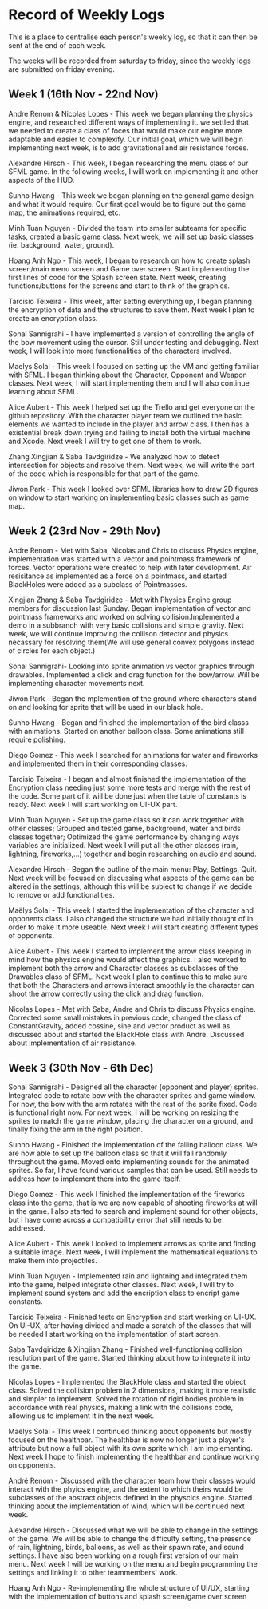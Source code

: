 # Record of Weekly Logs
This is a place to centralise each person's weekly log, so that it can then be sent at the end of each week.

The weeks will be recorded from saturday to friday, since the weekly logs are submitted on friday evening.

## Week 1 (16th Nov - 22nd Nov)

Andre Renom & Nicolas Lopes - This week we began planning the physics engine, and researched different ways of implementing it.
we settled that we needed to create a class of foces that would make our engine more adaptable and easier to complexify.
Our initial goal, which we will begin implementing next week, is to add gravitational and air resistance forces.

Alexandre Hirsch - This week, I began researching the menu class of our SFML game. In the following weeks, I will work on implementing it and other aspects of the HUD.

Sunho Hwang - This week we began planning on the general game design and what it would require. Our first goal would be to figure out the game map, the animations required, etc.

Minh Tuan Nguyen - Divided the team into smaller subteams for specific tasks, created a basic game class. Next week, we will set up basic classes (ie. background, water, ground).

Hoang Anh Ngo - This week, I began to research on how to create splash screen/main menu screen and Game over screen. Start implementing the first lines of code for the Splash screen state. Next week, creating functions/buttons for the screens and start to think of the graphics.

Tarcisio Teixeira - This week, after setting everything up, I began planning the encryption of data and the structures to save them. Next week I plan to create an encryption class.

Sonal Sannigrahi - I have implemented a version of controlling the angle of the bow movement using the cursor. Still under testing and debugging. Next week, I will look into more functionalities of the characters involved.

Maelys Solal - This week I focused on setting up the VM and getting familiar with SFML. I began thinking about the Character, Opponent and Weapon classes. Next week, I will start implementing them and I will also continue learning about SFML. 

Alice Aubert - This week I helped set up the Trello and get everyone on the github repository. With the character player team we outlined the basic elements we wanted to include in the player and arrow class. I then has a existential break down trying and failing to install both the virtual machine and Xcode. Next week I will try to get one of them to work. 

Zhang Xingjian & Saba Tavdgiridze - We analyzed how to detect intersection for objects and resolve them. Next week, we will write the part of the code which is responsible for that part of the game.

Jiwon Park - This week I looked over SFML libraries how to draw 2D figures on window to start working on implementing basic classes such as game map.

## Week 2 (23rd Nov - 29th Nov)

Andre Renom - Met with Saba, Nicolas and Chris to discuss Physics engine, implementation was started with a vector and pointmass framework of forces. Vector operations were created to help with later development. Air resisitance as implemented as a force on a pointmass, and started BlackHoles were added as a subclass of Pointmasses.

Xingjian Zhang & Saba Tavdgiridze - Met with Physics Engine group members for discussion last Sunday. Began implementation of vector and pointmass frameworks and worked on solving collision.Implemented a demo in a subbranch with very basic collisions and simple gravity. Next week, we will continue improving the collison detector and physics necassary for resolving them(We will use general convex polygons instead of circles for each object.)

Sonal Sannigrahi- Looking into sprite animation vs vector graphics through drawables. Implemented a click and drag function for the bow/arrow. Will be implementing character movements next.

Jiwon Park - Began the mplemention of the ground where characters stand on and looking for sprite that will be used in our black hole. 

Sunho Hwang - Began and finished the implementation of the bird classs with animations. Started on another balloon class. Some animations still require polishing.

Diego Gomez - This week I searched for animations for water and fireworks and implemented them in their corresponding classes. 

Tarcisio Teixeira - I began and almost finished the implementation of the Encryption class needing just some more tests and merge with the rest of the code. Some part of it will be done just when the table of constants is ready. Next week I will start working on UI-UX part.

Minh Tuan Nguyen - Set up the game class so it can work together with other classes; Grouped and tested game, background, water and birds classes together; Optimized the game performance by changing ways variables are initialized. Next week I will put all the other classes (rain, lightning, fireworks,...) together and begin researching on audio and sound.

Alexandre Hirsch - Began the outline of the main menu: Play, Settings, Quit. Next week will be focused on discussing what aspects of the game can be altered in the settings, although this will be subject to change if we decide to remove or add functionalities.

Maëlys Solal - This week I started the implementation of the character and opponents class. I also changed the structure we had initially thought of in order to make it more useable. Next week I will start creating different types of opponents.

Alice Aubert - This week I started to implement the arrow class keeping in mind how the physics engine would affect the graphics. I also worked to implement both the arrow and Character classes as subclasses of the Drawables class of SFML. Next week I plan to continue this to make sure that both the Characters and arrows interact smoothly ie the character can shoot the arrow correctly using the click and drag function. 

Nicolas Lopes - Met with Saba, Andre and Chris to discuss Physics engine. Corrected some small mistakes in previous code, changed the class of ConstantGravity, added cossine, sine and vector product as well as discussed about and started the BlackHole class with Andre. Discussed about implementation of air resistance.

## Week 3 (30th Nov - 6th Dec)

Sonal Sannigrahi - Designed all the character (opponent and player) sprites. Integrated code to rotate bow with the character sprites and game window. For now, the bow with the arm rotates with the rest of the sprite fixed. Code is functional right now. For next week, I will be working on resizing the sprites to match the game window, placing the character on a ground, and finally fixing the arm in the right position.

Sunho Hwang - Finished the implementation of the falling balloon class. We are now able to set up the balloon class so that it will fall randomly throughout the game. Moved onto implementing sounds for the animated sprites. So far, I have found various samples that can be used. Still needs to address how to implement them into the game itself.

Diego Gomez - This week I finished the implementation of the fireworks class into the game, that is we are now capable of shooting fireworks at will in the game. I also started to search and implement sound for other objects, but I have come across a compatibility error that still needs to be addressed.

Alice Aubert - This week I looked to implement arrows as sprite and finding a suitable image. Next week, I will implement the mathematical equations to make them into projectiles.

Minh Tuan Nguyen - Implemented rain and lightning and integrated them into the game, helped integrate other classes. Next week, I will try to implement sound system and add the encription class to encript game constants.

Tarcisio Teixeira - Finished tests on Encryption and start working on UI-UX. On UI-UX, after having divided and made a scratch of the classes that will be needed I start working on the implementation of start screen.

Saba Tavdgiridze & Xingjian Zhang - Finished well-functioning collision resolution part of the game. Started thinking about how to integrate it into the game.

Nícolas Lopes - Implemented the BlackHole class and started the object class. Solved the collision problem in 2 dimensions, making it more realistic and simpler to implement. Solved the rotation of rigid bodies problem in accordance with real physics, making a link with the collisions code, allowing us to implement it in the next week.

Maëlys Solal - This week I continued thinking about opponents but mostly focused on the healthbar. The healthbar is now no longer just a player's attribute but now a full object with its own sprite which I am implementing. Next week I hope to finish implementing the healthbar and continue working on opponents.

André Renom - Discussed with the character team how their classes would interact with the phyics engine, and the extent to which theirs would be subclasses of the abstract objects defined in the physcics engine. Started thinking about the implementation of wind, which will be continued next week.

Alexandre Hirsch - Discussed what we will be able to change in the settings of the game. We will be able to change the difficulty setting, the presence of rain, lightning, birds, balloons, as well as their spawn rate, and sound settings. I have also been working on a rough first version of our main menu. Next week I will be working on the menu and begin programming the settings and linking it to other teammembers' work.

Hoang Anh Ngo - Re-implementing the whole structure of UI/UX, starting with the implementation of buttons and splash screen/game over screen
